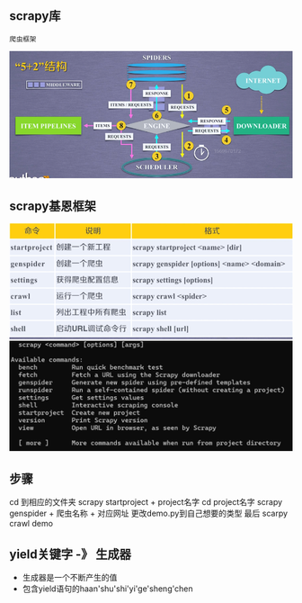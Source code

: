 ## scrapy库
	爬虫框架
![输入图片说明](/imgs/2024-07-14/FlOKGdsmur9IBtXp.png)
## scrapy基恩框架
![输入图片说明](/imgs/2024-07-14/GDQH68vcjuvhgwvo.png)
![输入图片说明](/imgs/2024-07-14/pyR4PaoSc19ogOSB.png)


## 步骤
cd 到相应的文件夹
scrapy startproject + project名字
cd project名字
scrapy genspider + 爬虫名称 + 对应网址
更改demo.py到自己想要的类型
最后 scarpy crawl demo


## yield关键字 -》 生成器
- 生成器是一个不断产生的值
- 包含yield语句的haan'shu'shi'yi'ge'sheng'chen


                                                                                                                                                                                                                                                                                                                                                                                                                                                                                                                                                                                                                                                                                                                                
<!--stackedit_data:
eyJoaXN0b3J5IjpbMTExMzE5MDgwNiwxMjE5NTQyMTM3LC0yMD
QxODcwODcyLDE3NzMzNTA1NDgsLTMzODg1MTAzMywtMTI3MDQw
Mjk4OCwxNDk5NjgzNjUzLC0xMTQyMzUzMTMsMTE1MzkzMzc4Mi
wtMjA4ODc0NjYxMl19
-->